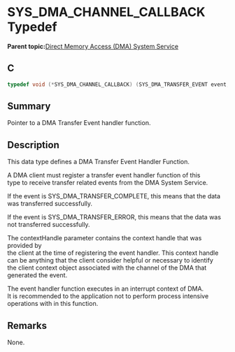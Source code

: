 # SYS\_DMA\_CHANNEL\_CALLBACK Typedef

**Parent topic:**[Direct Memory Access \(DMA\) System Service](GUID-DB773A68-76AC-4900-8C7C-3AC9C38BE0BD.md)

## C

```c
typedef void (*SYS_DMA_CHANNEL_CALLBACK) (SYS_DMA_TRANSFER_EVENT event, uintptr_t contextHandle);

```

## Summary

Pointer to a DMA Transfer Event handler function.

## Description

This data type defines a DMA Transfer Event Handler Function.

A DMA client must register a transfer event handler function of this<br />type to receive transfer related events from the DMA System Service.

If the event is SYS\_DMA\_TRANSFER\_COMPLETE, this means that the data<br />was transferred successfully.

If the event is SYS\_DMA\_TRANSFER\_ERROR, this means that the data was<br />not transferred successfully.

The contextHandle parameter contains the context handle that was provided by<br />the client at the time of registering the event handler. This context handle<br />can be anything that the client consider helpful or necessary to identify<br />the client context object associated with the channel of the DMA that<br />generated the event.

The event handler function executes in an interrupt context of DMA.<br />It is recommended to the application not to perform process intensive<br />operations with in this function.

## Remarks

None.

